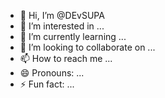 - 👋 Hi, I’m @DEvSUPA
- 👀 I’m interested in ...
- 🌱 I’m currently learning ...
- 💞️ I’m looking to collaborate on ...
- 📫 How to reach me ...
- 😄 Pronouns: ...
- ⚡ Fun fact: ...

<!---
DEvSUPA/DEvSUPA is a ✨ special ✨ repository because its `README.md` (this file) appears on your GitHub profile.
You can click the Preview link to take a look at your changes.
--->
